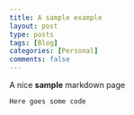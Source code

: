 ```yaml
---
title: A sample example
layout: post
type: posts
tags: [Blog]
categories: [Personal]
comments: false
---
```


A nice **sample** markdown page

    Here goes some code
